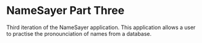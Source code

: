# NameSayer Part Three
Third iteration of the NameSayer application. This application allows a user to practise the pronounciation of names from a database. 
